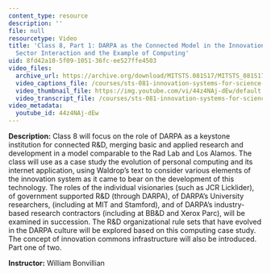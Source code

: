 ```yaml
---
content_type: resource
description: ''
file: null
resourcetype: Video
title: 'Class 8, Part 1: DARPA as the Connected Model in the Innovation System & Government-Private
  Sector Interaction and the Example of Computing'
uid: 8fd42a10-5f09-1051-36fc-ee527ffe4503
video_files:
  archive_url: https://archive.org/download/MITSTS.081S17/MITSTS_081S17_Class08_1_300k.mp4
  video_captions_file: /courses/sts-081-innovation-systems-for-science-technology-energy-manufacturing-and-health-spring-2017/7460cd24daef577f831936c0c869cb12_44z4NAj-dEw.vtt
  video_thumbnail_file: https://img.youtube.com/vi/44z4NAj-dEw/default.jpg
  video_transcript_file: /courses/sts-081-innovation-systems-for-science-technology-energy-manufacturing-and-health-spring-2017/99a8d67a202b25ca5c38b0880e2dcaf1_44z4NAj-dEw.pdf
video_metadata:
  youtube_id: 44z4NAj-dEw
---
```


**Description:** Class 8 will focus on the role of DARPA as a keystone institution for connected R&D, merging basic and applied research and development in a model comparable to the Rad Lab and Los Alamos. The class will use as a case study the evolution of personal computing and its internet application, using Waldrop’s text to consider various elements of the innovation system as it came to bear on the development of this technology. The roles of the individual visionaries (such as JCR Licklider), of government supported R&D (through DARPA), of DARPA’s University researchers, (including at MIT and Stamford), and of DARPA’s industry-based research contractors (including at BB&D and Xerox Parc), will be examined in succession. The R&D organizational rule sets that have evolved in the DARPA culture will be explored based on this computing case study. The concept of innovation commons infrastructure will also be introduced. Part one of two.

**Instructor:** William Bonvillian